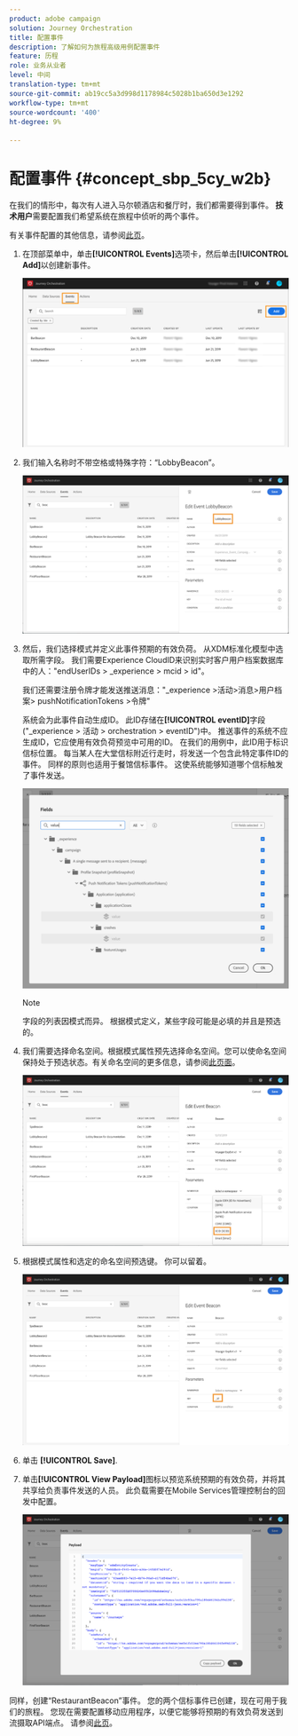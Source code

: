 ```yaml
---
product: adobe campaign
solution: Journey Orchestration
title: 配置事件
description: 了解如何为旅程高级用例配置事件
feature: 历程
role: 业务从业者
level: 中间
translation-type: tm+mt
source-git-commit: ab19cc5a3d998d1178984c5028b1ba650d3e1292
workflow-type: tm+mt
source-wordcount: '400'
ht-degree: 9%

---
```



# 配置事件 {#concept_sbp_5cy_w2b}

在我们的情形中，每次有人进入马尔顿酒店和餐厅时，我们都需要得到事件。 **技术用户**&#x200B;需要配置我们希望系统在旅程中侦听的两个事件。

有关事件配置的其他信息，请参阅[此页](../event/about-events.md)。

1. 在顶部菜单中，单击&#x200B;**[!UICONTROL Events]**&#x200B;选项卡，然后单击&#x200B;**[!UICONTROL Add]**&#x200B;以创建新事件。

   ![](../assets/journeyuc1_1.png)

1. 我们输入名称时不带空格或特殊字符：“LobbyBeacon”。

   ![](../assets/journeyuc2_1.png)

1. 然后，我们选择模式并定义此事件预期的有效负荷。 从XDM标准化模型中选取所需字段。 我们需要Experience CloudID来识别实时客户用户档案数据库中的人：&quot;endUserIDs > _experience > mcid > id&quot;。

   我们还需要注册令牌才能发送推送消息：&quot;_experience >活动>消息>用户档案> pushNotificationTokens >令牌&quot;

   系统会为此事件自动生成ID。 此ID存储在&#x200B;**[!UICONTROL eventID]**&#x200B;字段(&quot;_experience > 活动 > orchestration > eventID&quot;)中。 推送事件的系统不应生成ID，它应使用有效负荷预览中可用的ID。 在我们的用例中，此ID用于标识信标位置。 每当某人在大堂信标附近行走时，将发送一个包含此特定事件ID的事件。 同样的原则也适用于餐馆信标事件。 这使系统能够知道哪个信标触发了事件发送。

   ![](../assets/journeyuc2_2.png)

   >[!NOTE]
   >
   >字段的列表因模式而异。 根据模式定义，某些字段可能是必填的并且是预选的。

1. 我们需要选择命名空间。根据模式属性预先选择命名空间。您可以使命名空间保持处于预选状态。有关命名空间的更多信息，请参阅[此页面](../event/selecting-the-namespace.md)。

   ![](../assets/journeyuc2_4.png)

1. 根据模式属性和选定的命名空间预选键。 你可以留着。

   ![](../assets/journeyuc2_4bis.png)

1. 单击 **[!UICONTROL Save]**.

1. 单击&#x200B;**[!UICONTROL View Payload]**&#x200B;图标以预览系统预期的有效负荷，并将其共享给负责事件发送的人员。  此负载需要在Mobile Services管理控制台的回发中配置。

   ![](../assets/journeyuc2_5.png)

同样，创建“RestaurantBeacon”事件。 您的两个信标事件已创建，现在可用于我们的旅程。 您现在需要配置移动应用程序，以便它能够将预期的有效负荷发送到流摄取API端点。 请参阅[此页](../event/additional-steps-to-send-events-to-journey-orchestration.md)。
